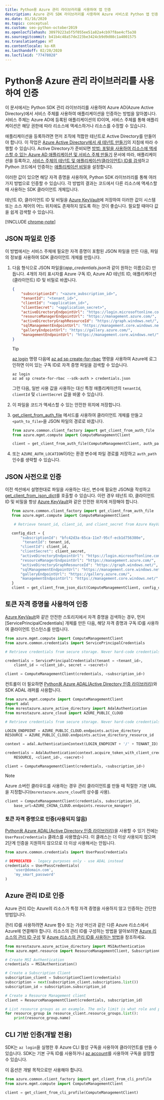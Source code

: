```yaml
---
title: Python용 Azure 관리 라이브러리를 사용하여 앱 인증
description: Azure 관리 SDK 라이브러리를 사용하여 Azure 서비스로 Python 앱 인증
ms.date: 01/16/2020
ms.topic: conceptual
ms.custom: seo-python-october2019
ms.openlocfilehash: 30979223a5f5f055ee51a82a4cb97f8ae4cf5a38
ms.sourcegitcommit: b41b4c48a57de223be3424cb9d9d08c1a4001575
ms.translationtype: HT
ms.contentlocale: ko-KR
ms.lasthandoff: 02/20/2020
ms.locfileid: "77478028"
---
```

# <a name="authenticate-by-using-the-azure-management-libraries-for-python"></a>Python용 Azure 관리 라이브러리를 사용하여 인증

이 문서에서는 Python SDK 관리 라이브러리를 사용하여 Azure AD(Azure Active Directory)에서 서비스 주체를 사용하여 애플리케이션을 인증하는 방법을 알아봅니다. 서비스 주체는 Azure AD에 등록된 애플리케이션의 ID이며, 서비스 주체를 통해 애플리케이션은 해당 권한에 따라 리소스에 액세스하거나 리소스를 수정할 수 있습니다.

애플리케이션을 등록하려면 먼저 조직에 적합한 테넌트로 Active Directory를 만들어야 합니다. 이 작업은 [Azure Active Directory에서 새 테넌트 만들기](/azure/active-directory/fundamentals/active-directory-access-create-new-tenant)의 지침에 따라 수행할 수 있습니다. Active Directory가 준비되면 [방법: 포털을 사용하여 리소스에 액세스할 수 있는 Azure AD 애플리케이션 및 서비스 주체 만들기](/azure/active-directory/develop/howto-create-service-principal-portal) 문서에 따라, 애플리케이션을 등록하고, [서비스 주체의 테넌트 및 애플리케이션(클라이언트) ID를 검색](/azure/active-directory/develop/howto-create-service-principal-portal#get-values-for-signing-in)하고 Python 코드에서 인증하는 [애플리케이션 비밀](/azure/active-directory/develop/howto-create-service-principal-portal#create-a-new-application-secret)을 설정합니다.

이러한 값이 있으면 해당 자격 증명을 사용하여, Python SDK 라이브러리를 통해 여러 가지 방법으로 인증할 수 있습니다. 각 방법의 결과는 코드에서 다른 리소스에 액세스할 때 사용하는 SDK 클라이언트 개체입니다.

테넌트 ID, 클라이언트 ID 및 비밀을 [Azure KeyVault](/azure/key-vault/)에 저장하여 이러한 값이 시스템 또는 소스 제어의 어느 위치에도 존재하지 않도록 하는 것이 좋습니다. 필요할 때마다 값을 쉽게 검색할 수 있습니다.

[!INCLUDE [chrome-note](includes/chrome-note.md)]

## <a name="mgmt-auth-file"></a>JSON 파일로 인증

이 방법에서는 서비스 주체에 필요한 자격 증명이 포함된 JSON 파일을 만든 다음, 파일의 정보를 사용하여 SDK 클라이언트 개체를 만듭니다.

1. 다음 형식으로 JSON 파일을(*app_credentials.json*과 같이 원하는 이름으로) 만듭니다. 4개의 자리 표시자를 Azure 구독 ID, Azure AD 테넌트 ID, 애플리케이션(클라이언트) ID 및 비밀로 바꿉니다.

    ```json
    {
        "subscriptionId": "<azure_aubscription_id>",
        "tenantId": "<tenant_id>",
        "clientId": "<application_id>",
        "clientSecret": "<application_secret>",
        "activeDirectoryEndpointUrl": "https://login.microsoftonline.com",
        "resourceManagerEndpointUrl": "https://management.azure.com/",
        "activeDirectoryGraphResourceId": "https://graph.windows.net/",
        "sqlManagementEndpointUrl": "https://management.core.windows.net:8443/",
        "galleryEndpointUrl": "https://gallery.azure.com/",
        "managementEndpointUrl": "https://management.core.windows.net/"
    }
    ```

    > [!TIP]
    > [az login](/cli/azure/reference-index#az-login) 명령 다음에 [az ad sp create-for-rbac](/cli/azure/ad/sp?view=azure-cli-latest#az-ad-sp-create-for-rbac) 명령을 사용하여 Azure에 로그인하면 이미 있는 구독 ID로 자격 증명 파일을 검색할 수 있습니다.
    >
    > ```azurecli
    > az login
    > az ad sp create-for-rbac --sdk-auth > credentials.json
    > ```
    >
    > 그런 다음, 일반 사용 값을 사용하는 대신 특정 애플리케이션의 `tenantId`, `clientId` 및 `clientSecret` 값을 바꿀 수 있습니다.

1. 이 파일을 코드가 액세스할 수 있는 안전한 위치에 저장합니다.

1. [get_client_from_auth_file](/python/api/azure-common/azure.common.client_factory?view=azure-python#get-client-from-auth-file-client-class--auth-path-none----kwargs-) 메서드를 사용하여 클라이언트 개체를 만들고 `<path_to_file>`을 JSON 파일의 경로로 바꿉니다.

    ```python
    from azure.common.client_factory import get_client_from_auth_file
    from azure.mgmt.compute import ComputeManagementClient

    client = get_client_from_auth_file(ComputeManagementClient, auth_path=<path_to_file>)
    ```

1. 또는 `AZURE_AUTH_LOCATION`이라는 환경 변수에 파일 경로를 저장하고 `auth_path` 인수를 생략할 수 있습니다.

## <a name="authenticate-with-a-json-dictionary"></a>JSON 사전으로 인증

이전 섹션에서 설명한대로 파일을 사용하는 대신, 변수에 필요한 JSON을 작성하고 [get_client_from_json_dict](/python/api/azure-common/azure.common.client_factory?view=azure-python#get-client-from-json-dict-client-class--config-dict----kwargs-)를 호출할 수 있습니다. 이런 경우 테넌트 ID, 클라이언트 ID 및 비밀을 항상 [Azure KeyVault](/azure/key-vault/)와 같은 안전한 위치에 저장해야 합니다.

```python
   from azure.common.client_factory import get_client_from_auth_file
   from azure.mgmt.compute import ComputeManagementClient

    # Retrieve tenant_id, client_id, and client_secret from Azure KeyVault

   config_dict = {
       "subscriptionId": "bfc42d3a-65ca-11e7-95cf-ecb1d756380e",
        "tenantId": tenant_id,
       "clientId": client_id,
       "clientSecret": client_secret,
       "activeDirectoryEndpointUrl": "https://login.microsoftonline.com",
       "resourceManagerEndpointUrl": "https://management.azure.com/",
       "activeDirectoryGraphResourceId": "https://graph.windows.net/",
       "sqlManagementEndpointUrl": "https://management.core.windows.net:8443/",
       "galleryEndpointUrl": "https://gallery.azure.com/",
       "managementEndpointUrl": "https://management.core.windows.net/"
   }
   client = get_client_from_json_dict(ComputeManagementClient, config_dict)
```

## <a name="mgmt-auth-token"></a>토큰 자격 증명을 사용하여 인증

[Azure KeyVault](/azure/key-vault/)와 같은 안전한 스토리지에서 자격 증명을 검색하는 경우, 먼저 [ServicePrincipalCredentials] 개체를 만든 다음, 해당 자격 증명과 구독 ID를 사용하여 클라이언트 인스턴스를 만듭니다.

```python
from azure.mgmt.compute import ComputeManagementClient
from azure.common.credentials import ServicePrincipalCredentials

# Retrieve credentials from secure storage. Never hard-code credentials into code.

credentials = ServicePrincipalCredentials(tenant = <tenant_id>,
    client_id = <client_id>, secret = <secret>)

client = ComputeManagementClient(credentials, <subscription_id>)
```

컨트롤이 더 필요하면 [Python용 Azure ADAL(Active Directory 인증 라이브러리)](https://github.com/AzureAD/azure-activedirectory-library-for-python)와 SDK ADAL 래퍼를 사용합니다.

```python
from azure.mgmt.compute import ComputeManagementClient
import adal
from msrestazure.azure_active_directory import AdalAuthentication
from msrestazure.azure_cloud import AZURE_PUBLIC_CLOUD

# Retrieve credentials from secure storage. Never hard-code credentials into code.

LOGIN_ENDPOINT = AZURE_PUBLIC_CLOUD.endpoints.active_directory
RESOURCE = AZURE_PUBLIC_CLOUD.endpoints.active_directory_resource_id

context = adal.AuthenticationContext(LOGIN_ENDPOINT + '/' + TENANT_ID)

credentials = AdalAuthentication(context.acquire_token_with_client_credentials,
    RESOURCE, <client_id>, <secret>)

client = ComputeManagementClient(credentials, <subscription_id>)
```

> [!NOTE]
> Azure 소버린 클라우드를 사용하는 경우 관리 클라이언트를 만들 때 적절한 기본 URL을 지정합니다(`msrestazure.azure_cloud`의 상수를 사용).
>
> ```python
> client = ComputeManagementClient(credentials, subscription_id,
>     base_url=AZURE_CHINA_CLOUD.endpoints.resource_manager)
> ```

### <a name="mgmt-auth-legacy"></a>토큰 자격 증명으로 인증(사용되지 않음)

[Python용 Azure ADAL(Active Directory 인증 라이브러리)](https://github.com/AzureAD/azure-activedirectory-library-for-python)을 사용할 수 있기 전에는 `UserPassCredentials` 클래스를 사용했습니다. 이 클래스는 더 이상 사용되지 않으며 2단계 인증을 지원하지 않으므로 더 이상 사용해서는 안됩니다.

```python
from azure.common.credentials import UserPassCredentials

# DEPRECATED - legacy purposes only - use ADAL instead
credentials = UserPassCredentials(
    'user@domain.com',
    'my_smart_password'
)
```

## <a name="mgmt-auth-msi"></a>Azure 관리 ID로 인증

Azure 관리 ID는 Azure의 리소스가 특정 자격 증명을 사용하지 않고 인증하는 간단한 방법입니다.

관리 ID를 사용하려면 Azure 함수 또는 가상 머신과 같은 다른 Azure 리소스에서 Azure에 연결해야 합니다. 리소스의 관리 ID를 구성하는 방법을 알아보려면 [Azure 리소스의 관리 ID 구성](/azure/active-directory/managed-identities-azure-resources/qs-configure-cli-windows-vm) 및 [Azure 리소스의 관리 ID를 사용하는 방법](/azure/active-directory/managed-identities-azure-resources/how-to-use-vm-sign-in)을 참조하세요.

```python
from msrestazure.azure_active_directory import MSIAuthentication
from azure.mgmt.resource import ResourceManagementClient, SubscriptionClient

# Create MSI Authentication
credentials = MSIAuthentication()

# Create a Subscription Client
subscription_client = SubscriptionClient(credentials)
subscription = next(subscription_client.subscriptions.list())
subscription_id = subscription.subscription_id

# Create a Resource Management client
client = ResourceManagementClient(credentials, subscription_id)

# List resource groups as an example. The only limit is what role and policy are assigned to this MSI token.
for resource_group in resource_client.resource_groups.list():
    print(resource_group.name)
```

## <a name="mgmt-auth-cli"></a>CLI 기반 인증(개발 전용)

SDK는 `az login`을 실행한 후 Azure CLI 활성 구독을 사용하여 클라이언트를 만들 수 있습니다. SDK는 기본 구독 ID를 사용하거나 [az account](https://docs.microsoft.com/cli/azure/manage-azure-subscriptions-azure-cli)를 사용하여 구독을 설정할 수 있습니다.

이 옵션은 개발 목적으로만 사용해야 합니다.

```python
from azure.common.client_factory import get_client_from_cli_profile
from azure.mgmt.compute import ComputeManagementClient

client = get_client_from_cli_profile(ComputeManagementClient)
```
